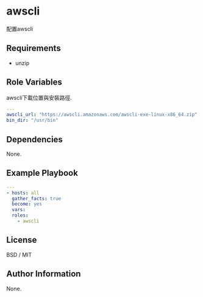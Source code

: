 awscli
=========

配置awscli

Requirements
------------

- unzip

Role Variables
--------------

awscli下載位置與安裝路徑.

```yaml
---
awscli_url: "https://awscli.amazonaws.com/awscli-exe-linux-x86_64.zip"
bin_dir: "/usr/bin"
```

Dependencies
------------

None.

Example Playbook
----------------

```yaml
---
- hosts: all
  gather_facts: true
  become: yes
  vars:
  roles:
    - awscli
```


License
-------

BSD / MIT

Author Information
------------------

None.
